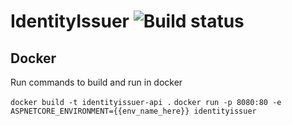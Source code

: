 # IdentityIssuer ![Build status](https://travis-ci.com/Saaka/IdentityIssuer.svg?branch=master)

## Docker 
Run commands to build and run in docker

`docker build -t identityissuer-api .`
`docker run -p 8080:80 -e ASPNETCORE_ENVIRONMENT={{env_name_here}} identityissuer`